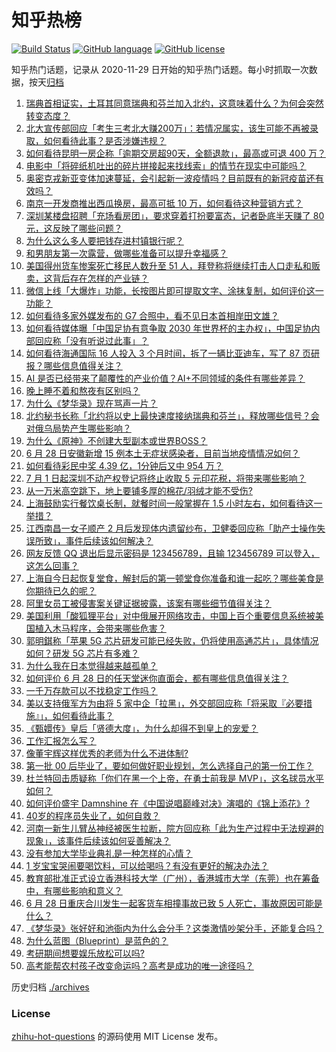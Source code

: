 # 知乎热榜
[![Build Status](https://github.com/ToWeLong/zhihu-hot-questions/workflows/CI/badge.svg)](https://github.com/ToWeLong/zhihu-hot-questions/actions)
[![GitHub language](https://img.shields.io/badge/language-golang-orange.svg)](https://golang.org/)
[![GitHub license](https://img.shields.io/github/license/ToWeLong/zhihu-hot-questions)](https://github.com/ToWeLong/zhihu-hot-questions/blob/main/LICENSE)

知乎热门话题，记录从 2020-11-29 日开始的知乎热门话题。每小时抓取一次数据，按天[归档](./archives)

<!-- BEGIN -->

1. [瑞典首相证实，土耳其同意瑞典和芬兰加入北约，这意味着什么？为何会突然转变态度？](https://www.zhihu.com/question/540492862)
1. [北大宣传部回应「考生三考北大赚200万」：若情况属实，该生可能不再被录取，如何看待此事？是否涉嫌违规？](https://www.zhihu.com/question/540334854)
1. [如何看待昆明一房企称「逾期交房超90天，全额退款」，最高或可退 400 万？](https://www.zhihu.com/question/540268324)
1. [电影中「将碎纸机吐出的碎片拼接起来找线索」的情节在现实中可能吗？](https://www.zhihu.com/question/20101964)
1. [奥密克戎新亚变体加速蔓延，会引起新一波疫情吗？目前既有的新冠疫苗还有效吗？](https://www.zhihu.com/question/540316238)
1. [南京一开发商推出西瓜换房，最高可抵 10 万，如何看待这种营销方式？](https://www.zhihu.com/question/540347442)
1. [深圳某楼盘招聘「充场看房团」，要求穿着打扮要富态，记者卧底半天赚了 80 元，这反映了哪些问题？](https://www.zhihu.com/question/540314853)
1. [为什么这么多人要把钱存进村镇银行呢？](https://www.zhihu.com/question/537659333)
1. [和男朋友第一次露营，做哪些准备可以提升幸福感？](https://www.zhihu.com/question/537804033)
1. [美国得州货车惨案死亡移民人数升至 51 人，拜登称将继续打击人口走私和贩卖，这背后存在怎样的产业链？](https://www.zhihu.com/question/540490373)
1. [微信上线「大爆炸」功能，长按图片即可提取文字、涂抹复制，如何评价这一功能？](https://www.zhihu.com/question/540385467)
1. [如何看待多家外媒发布的 G7 合照中，看不见日本首相岸田文雄？](https://www.zhihu.com/question/540315107)
1. [如何看待媒体曝「中国足协有意争取 2030 年世界杯的主办权」，中国足协内部回应称「没有听说过此事」？](https://www.zhihu.com/question/540397854)
1. [如何看待海通国际 16 人投入 3 个月时间，拆了一辆比亚迪车，写了 87 页研报？哪些信息值得关注？](https://www.zhihu.com/question/540338088)
1. [AI 是否已经带来了颠覆性的产业价值？AI+不同领域的条件有哪些差异？](https://www.zhihu.com/question/538571123)
1. [晚上睡不着和熬夜有区别吗？](https://www.zhihu.com/question/321319806)
1. [为什么《梦华录》现在骂声一片？](https://www.zhihu.com/question/539264968)
1. [北约秘书长称「北约将以史上最快速度接纳瑞典和芬兰」，释放哪些信号？会对俄乌局势产生哪些影响？](https://www.zhihu.com/question/540512047)
1. [为什么《原神》不创建大型副本或世界BOSS？](https://www.zhihu.com/question/534769819)
1. [6 月 28 日安徽新增 15 例本土无症状感染者，目前当地疫情情况如何？](https://www.zhihu.com/question/540492435)
1. [如何看待彩民中奖 4.39 亿，1分钟后又中 954 万？](https://www.zhihu.com/question/540270844)
1. [7 月 1 日起深圳不动产权登记将终止收取 5 元印花税，将带来哪些影响？](https://www.zhihu.com/question/540327923)
1. [从一万米高空跳下，地上要铺多厚的棉花/羽绒才能不受伤?](https://www.zhihu.com/question/539854942)
1. [上海鼓励实行餐饮桌长制，就餐时间一般掌握在 1.5 小时左右，如何看待这一举措？](https://www.zhihu.com/question/540136373)
1. [江西南昌一女子顺产 2 月后发现体内遗留纱布，卫健委回应称「助产士操作失误所致」，事件后续该如何解决？](https://www.zhihu.com/question/540385207)
1. [网友反馈 QQ 退出后显示密码是 123456789，且输 123456789 可以登入，这怎么回事？](https://www.zhihu.com/question/540412868)
1. [上海自今日起恢复堂食，解封后的第一顿堂食你准备和谁一起吃？哪些美食是你期待已久的呢？](https://www.zhihu.com/question/540455925)
1. [阿里女员工被侵害案关键证据披露，该案有哪些细节值得关注？](https://www.zhihu.com/question/540391478)
1. [美国利用「酸狐狸平台」对中俄展开网络攻击，中国上百个重要信息系统被美国植入木马程序，会带来哪些危害？](https://www.zhihu.com/question/540517726)
1. [郭明錤称「苹果 5G 芯片研发可能已经失败，仍将使用高通芯片」，具体情况如何？研发 5G 芯片有多难？](https://www.zhihu.com/question/540495386)
1. [为什么我在日本觉得越来越孤单？](https://www.zhihu.com/question/305186570)
1. [如何评价 6 月 28 日的任天堂迷你直面会，都有哪些信息值得关注？](https://www.zhihu.com/question/540186483)
1. [一千万存款可以不找稳定工作吗？](https://www.zhihu.com/question/539325023)
1. [美以支持俄军方为由将 5 家中企「拉黑」，外交部回应称「将采取『必要措施』」，如何看待此事？](https://www.zhihu.com/question/540497198)
1. [《甄嬛传》皇后「贤德大度」，为什么却得不到皇上的宠爱？](https://www.zhihu.com/question/539919164)
1. [工作汇报怎么写？](https://www.zhihu.com/question/22467424)
1. [像董宇辉这样优秀的老师为什么不进体制?](https://www.zhihu.com/question/540067677)
1. [第一批 00 后毕业了，要如何做好职业规划，怎么选择自己的第一份工作？](https://www.zhihu.com/question/539387703)
1. [杜兰特回击质疑称「你们在黑一个上帝，在勇士前我是 MVP」，这名球员水平如何？](https://www.zhihu.com/question/540150926)
1. [如何评价盛宇 Damnshine 在《中国说唱巅峰对决》演唱的《锦上添花》?](https://www.zhihu.com/question/539954361)
1. [40岁的程序员失业了，如何自救？](https://www.zhihu.com/question/538845516)
1. [河南一新生儿臂丛神经被医生拉断，院方回应称「此为生产过程中无法规避的现象」，该事件后续该如何妥善解决？](https://www.zhihu.com/question/540508741)
1. [没有参加大学毕业典礼是一种怎样的心情？](https://www.zhihu.com/question/536305853)
1. [1 岁宝宝哭闹要喝饮料，可以给喝吗？有没有更好的解决办法？](https://www.zhihu.com/question/537423844)
1. [教育部批准正式设立香港科技大学（广州），香港城市大学（东莞）也在筹备中，有哪些影响和意义？](https://www.zhihu.com/question/540502783)
1. [6 月 28 日重庆合川发生一起客货车相撞事故已致 5 人死亡，事故原因可能是什么？](https://www.zhihu.com/question/540397096)
1. [《梦华录》张好好和池衙内为什么会分手？这类激情吵架分手，还能复合吗？](https://www.zhihu.com/question/538225689)
1. [为什么蓝图（Blueprint）是蓝色的？](https://www.zhihu.com/question/19773803)
1. [考研期间想要娱乐放松可以吗?](https://www.zhihu.com/question/540045720)
1. [高考能帮农村孩子改变命运吗？高考是成功的唯一途径吗？](https://www.zhihu.com/question/540083909)

<!-- END -->

历史归档 [./archives](./archives)


### License
[zhihu-hot-questions](https://github.com/towelong/zhihu-hot-questions) 的源码使用 MIT License 发布。
